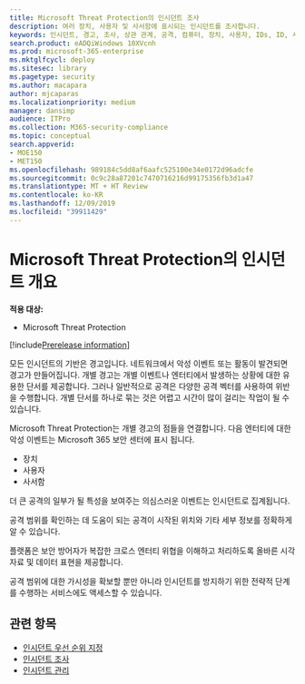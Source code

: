```yaml
---
title: Microsoft Threat Protection의 인시던트 조사
description: 여러 장치, 사용자 및 사서함에 표시되는 인시던트를 조사합니다.
keywords: 인시던트, 경고, 조사, 상관 관계, 공격, 컴퓨터, 장치, 사용자, IDs, ID, 사서함, 전자 메일, 365, microsoft, m365
search.product: eADQiWindows 10XVcnh
ms.prod: microsoft-365-enterprise
ms.mktglfcycl: deploy
ms.sitesec: library
ms.pagetype: security
ms.author: macapara
author: mjcaparas
ms.localizationpriority: medium
manager: dansimp
audience: ITPro
ms.collection: M365-security-compliance
ms.topic: conceptual
search.appverid:
- MOE150
- MET150
ms.openlocfilehash: 989184c5dd8af6aafc525100e34e0172d96adcfe
ms.sourcegitcommit: 0c9c28a87201c7470716216d99175356fb3d1a47
ms.translationtype: MT + HT Review
ms.contentlocale: ko-KR
ms.lasthandoff: 12/09/2019
ms.locfileid: "39911429"
---
```

# <a name="incidents-overview-in-microsoft-threat-protection"></a>Microsoft Threat Protection의 인시던트 개요

**적용 대상:**
- Microsoft Threat Protection

[!include[Prerelease information](prerelease.md)]

모든 인시던트의 기반은 경고입니다. 네트워크에서 악성 이벤트 또는 활동이 발견되면 경고가 만들어집니다. 개별 경고는 개별 이벤트나 엔터티에서 발생하는 상황에 대한 유용한 단서를 제공합니다. 그러나 일반적으로 공격은 다양한 공격 벡터를 사용하여 위반을 수행합니다. 개별 단서를 하나로 묶는 것은 어렵고 시간이 많이 걸리는 작업이 될 수 있습니다. 

Microsoft Threat Protection는 개별 경고의 점들을 연결합니다. 다음 엔터티에 대한 악성 이벤트는 Microsoft 365 보안 센터에 표시 됩니다.
- 장치
- 사용자
- 사서함

더 큰 공격의 일부가 될 특성을 보여주는 의심스러운 이벤트는 인시던트로 집계됩니다. 

공격 범위를 확인하는 데 도움이 되는 공격이 시작된 위치와 기타 세부 정보를 정확하게 알 수 있습니다.

플랫폼은 보안 방어자가 복잡한 크로스 엔터티 위협을 이해하고 처리하도록 올바른 시각 자료 및 데이터 표현을 제공합니다. 

공격 범위에 대한 가시성을 확보할 뿐만 아니라 인시던트를 방지하기 위한 전략적 단계를 수행하는 서비스에도 액세스할 수 있습니다.


## <a name="related-topics"></a>관련 항목
- [인시던트 우선 순위 지정](incident-queue.md)
- [인시던트 조사](investigate-incidents.md)
- [인시던트 관리](manage-incidents.md)